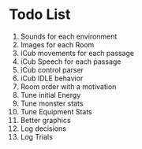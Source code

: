 # Todo List
1. Sounds for each environment
2. Images for each Room
3. iCub movements for each passage
4. iCub Speech for each passage
5. iCub control parser
6. iCub IDLE behavior
7. Room order with a motivation
8. Tune initial Energy
9. Tune monster stats
10. Tune Equipment Stats
11. Better graphics
13. Log decisions
14. Log Trials
